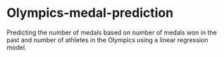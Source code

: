 # Olympics-medal-prediction
Predicting the number of medals based on number of medals won in the past and number of athletes in the Olympics using a linear regression model.
